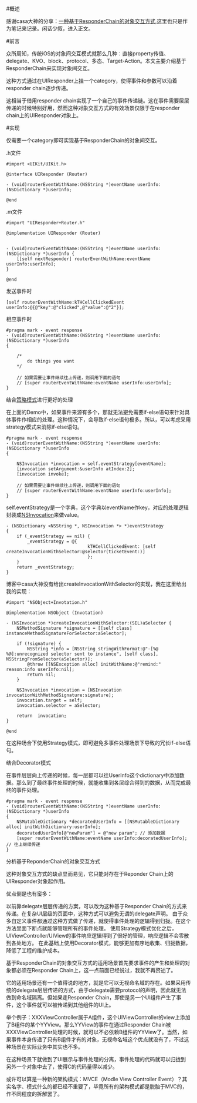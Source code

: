 #概述
  
感谢casa大神的分享：[一种基于ResponderChain的对象交互方式](https://casatwy.com/responder_chain_communication.html),这里也只是作为笔记来记录。闲话少叙，进入正文。

#前言

众所周知，传统iOS的对象间交互模式就那么几种：直接property传值、delegate、KVO、block、protocol、多态、Target-Action。本文主要介绍基于ResponderChain来实现对象间交互。

这种方式通过在UIResponder上挂一个category，使得事件和参数可以沿着responder chain逐步传递。

这相当于借用responder chain实现了一个自己的事件传递链。这在事件需要层层传递的时候特别好用，然而这种对象交互方式的有效场景仅限于在responder chain上的UIResponder对象上。

#实现

仅需要一个category即可实现基于ResponderChain的对象间交互。

.h文件

```
#import <UIKit/UIKit.h>

@interface UIResponder (Router)

- (void)routerEventWithName:(NSString *)eventName userInfo:(NSDictionary *)userInfo;

@end
```

.m文件

```
#import "UIResponder+Router.h"

@implementation UIResponder (Router)


- (void)routerEventWithName:(NSString *)eventName userInfo:(NSDictionary *)userInfo {
    [[self nextResponder] routerEventWithName:eventName userInfo:userInfo];
}

@end
```

发送事件时
```
[self routerEventWithName:kTHCellClickedEvent userInfo:@{@"key":@"clicked",@"value":@"2"}];
```

相应事件时
```
#pragma mark - event response
- (void)routerEventWithName:(NSString *)eventName userInfo:(NSDictionary *)userInfo
{

    /*
        do things you want
    */

    // 如果需要让事件继续往上传递，则调用下面的语句
    // [super routerEventWithName:eventName userInfo:userInfo];
}
```
结合[策略模式](http://www.runoob.com/design-pattern/strategy-pattern.html)进行更好的处理

在上面的Demo中，如果事件来源有多个，那就无法避免需要if-else语句来针对具体事件作相应的处理。这种情况下，会导致if-else语句极多。所以，可以考虑采用strategy模式来消除if-else语句。

```
#pragma mark - event response
- (void)routerEventWithName:(NSString *)eventName userInfo:(NSDictionary *)userInfo
{

    NSInvocation *invocation = self.eventStrategy[eventName];
    [invocation setArgument:&userInfo atIndex:2];
    [invocation invoke];

    // 如果需要让事件继续往上传递，则调用下面的语句
    // [super routerEventWithName:eventName userInfo:userInfo];
}
```

self.eventStrategy是一个字典，这个字典以eventName作key，对应的处理逻辑封装成[NSInvocation](http://www.jianshu.com/p/03e7279a9916)来做value。

```
- (NSDictionary <NSString *, NSInvocation *> *)eventStrategy
{
    if (_eventStrategy == nil) {
        _eventStrategy = @{
                               kTHCellClickedEvent: [self createInvocationWithSelector:@selector(ticketEvent:)]
                               };
    }
    return _eventStrategy;
}
```
博客中casa大神没有给出createInvocationWithSelector的实现，我在这里给出我的实现：
```
#import "NSObject+Invotation.h"

@implementation NSObject (Invotation)

- (NSInvocation *)createInvocationWithSelector:(SEL)aSelector {
    NSMethodSignature *signature = [[self class] instanceMethodSignatureForSelector:aSelector];
    
    if (!signature) {
        NSString *info = [NSString stringWithFormat:@"-[%@ %@]:unrecognized selector sent to instance", [self class], NSStringFromSelector(aSelector)];
        @throw [[NSException alloc] initWithName:@"remind:" reason:info userInfo:nil];
        return nil;
    }
    
    NSInvocation *invocation = [NSInvocation invocationWithMethodSignature:signature];
    invocation.target = self;
    invocation.selector = aSelector;
    
    return  invocation;
}

@end
```
在这种场合下使用Strategy模式，即可避免多事件处理场景下导致的冗长if-else语句。

结合Decorator模式

在事件层层向上传递的时候，每一层都可以往UserInfo这个dictionary中添加数据。那么到了最终事件处理的时候，就能收集到各层综合得到的数据，从而完成最终的事件处理。

```
#pragma mark - event response
- (void)routerEventWithName:(NSString *)eventName userInfo:(NSDictionary *)userInfo
{
    NSMutableDictionary *decoratedUserInfo = [[NSMutableDictionary alloc] initWithDictionary:userInfo];
    decoratedUserInfo[@"newParam"] = @"new param"; // 添加数据
    [super routerEventWithName:eventName userInfo:decoratedUserInfo]; // 往上继续传递
}

```
分析基于ReponderChain的对象交互方式

这种对象交互方式的缺点显而易见，它只能对存在于Reponder Chain上的UIResponder对象起作用。

优点倒是也有蛮多：

以前靠delegate层层传递的方案，可以改为这种基于Responder Chain的方式来传递。在复杂UI层级的页面中，这种方式可以避免无谓的delegate声明。
由于众多自定义事件都通过这种方式做了传递，就使得事件处理的逻辑得到归拢。在这个方法里面下断点就能够管理所有的事件处理。
使用Strategy模式优化之后，UIViewController/UIView的事件响应逻辑得到了很好的管理，响应逻辑不会零散到各处地方。
在此基础上使用Decorator模式，能够更加有序地收集、归拢数据，降低了工程的维护成本。


基于ResponderChain的对象交互方式的适用场景首先要求事件的产生和处理的对象都必须在Responder Chain上，这一点前面已经说过，我就不再赘述了。



它的适用场景还有一个值得说的地方，就是它可以无视命名域的存在。如果采用传统的delegate层层传递的方式，由于delegate需要protocol的声明，因此就无法做到命名域隔离。但如果走Responder Chain，即使是另一个UI组件产生了事件，这个事件就可以被传递到其他组件的UI上。

举个例子：XXXViewController属于A组件，这个UIViewController的view上添加了B组件的某个YYView。那么YYView的事件在通过Responder Chain被XXXViewController处理的时候，就可以不必依赖B组件的YYView了。当然，如果事件本身传递了只有B组件才有的对象，无视命名域这个优点就没有了，不过这种场景在实际业务中其实也不多。

在这种场景下就做到了UI展示与事件处理的分离，事件处理的代码就可以归拢到另外一个对象中去了，使得C的代码量得以减少。

或许可以算是一种新的架构模式：MVCE（Modle View Controller Event）？其实名字、模式什么的都已经不重要了，毕竟所有的架构模式都是脱胎于MVC的，作不同程度的拆解罢了。


